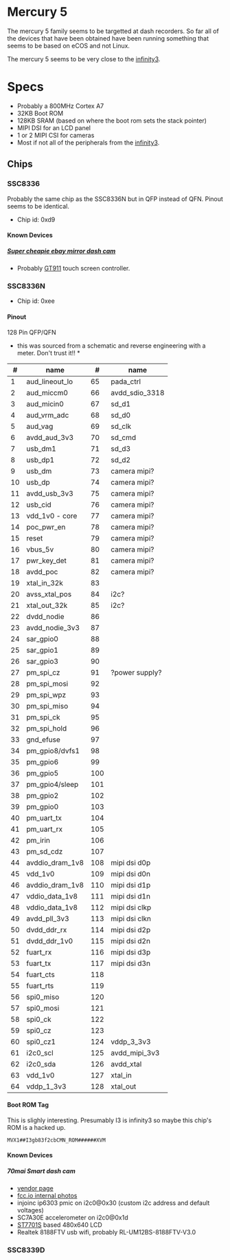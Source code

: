 # Mercury 5

The mercury 5 family seems to be targetted at dash recorders. So far all of the devices that have been obtained have been running something that seems to be based on eCOS and not Linux.

The mercury 5 seems to be very close to the [infinity3](/infinity3).

# Specs

- Probably a 800MHz Cortex A7
- 32KB Boot ROM
- 128KB SRAM (based on where the boot rom sets the stack pointer)
- MIPI DSI for an LCD panel
- 1 or 2 MIPI CSI for cameras
- Most if not all of the peripherals from the [infinity3](/infinity3/).

## Chips

### SSC8336

Probably the same chip as the SSC8336N but in QFP instead of QFN. Pinout seems to be identical.

- Chip id: 0xd9

#### Known Devices

##### [Super cheapie ebay mirror dash cam](https://www.ebay.com/itm/9-66-Inch-2-5D-Mirror-Dash-Cam-Backup-Camera-For-Cars-Streaming-Media-Dual-I4D7/264489118570?ssPageName=STRK%3AMEBIDX%3AIT&_trksid=p2060353.m2749.l2649)

- Probably [GT911](https://www.distec.de/fileadmin/pdf/produkte/Touchcontroller/DDGroup/GT911_Datasheet.pdf) touch screen controller.

### SSC8336N

- Chip id: 0xee

#### Pinout

128 Pin QFP/QFN

* this was sourced from a schematic and reverse engineering with a meter. Don't trust it!! *


| #   | name            | #   | name           |
|-----|-----------------|-----|----------------|
| 1   | aud_lineout_lo  | 65  | pada_ctrl      |
| 2   | aud_miccm0      | 66  | avdd_sdio_3318 |
| 3   | aud_micin0      | 67  | sd_d1          |
| 4   | aud_vrm_adc     | 68  | sd_d0          |
| 5   | aud_vag         | 69  | sd_clk         |
| 6   | avdd_aud_3v3    | 70  | sd_cmd         |
| 7   | usb_dm1         | 71  | sd_d3          |
| 8   | usb_dp1         | 72  | sd_d2          |
| 9   | usb_dm          | 73  | camera mipi?   |
| 10  | usb_dp          | 74  | camera mipi?   |
| 11  | avdd_usb_3v3    | 75  | camera mipi?   |
| 12  | usb_cid         | 76  | camera mipi?   |
| 13  | vdd_1v0 - core  | 77  | camera mipi?   |
| 14  | poc_pwr_en      | 78  | camera mipi?   |
| 15  | reset           | 79  | camera mipi?   |
| 16  | vbus_5v         | 80  | camera mipi?   |
| 17  | pwr_key_det     | 81  | camera mipi?   |
| 18  | avdd_poc        | 82  | camera mipi?   |
| 19  | xtal_in_32k     | 83  |                |
| 20  | avss_xtal_pos   | 84  | i2c?           |
| 21  | xtal_out_32k    | 85  | i2c?           |
| 22  | dvdd_nodie      | 86  |                |
| 23  | avdd_nodie_3v3  | 87  |                |
| 24  | sar_gpio0       | 88  |                |
| 25  | sar_gpio1       | 89  |                |
| 26  | sar_gpio3       | 90  |                |
| 27  | pm_spi_cz       | 91  |?power supply?  |
| 28  | pm_spi_mosi     | 92  |                |
| 29  | pm_spi_wpz      | 93  |                |
| 30  | pm_spi_miso     | 94  |                |
| 31  | pm_spi_ck       | 95  |                |
| 32  | pm_spi_hold     | 96  |                | 
| 33  | gnd_efuse       | 97  |                |
| 34  | pm_gpio8/dvfs1  | 98  |                |
| 35  | pm_gpio6        | 99  |                |
| 36  | pm_gpio5        | 100 |                |
| 37  | pm_gpio4/sleep  | 101 |                |
| 38  | pm_gpio2        | 102 |                |
| 39  | pm_gpio0        | 103 |                |
| 40  | pm_uart_tx      | 104 |                | 
| 41  | pm_uart_rx      | 105 |                |
| 42  | pm_irin         | 106 |                |
| 43  | pm_sd_cdz       | 107 |                |
| 44  | avddio_dram_1v8 | 108 | mipi dsi d0p   |
| 45  | vdd_1v0         | 109 | mipi dsi d0n   |
| 46  | avddio_dram_1v8 | 110 | mipi dsi d1p   |
| 47  | vddio_data_1v8  | 111 | mipi dsi d1n   |
| 48  | vddio_data_1v8  | 112 | mipi dsi clkp  |
| 49  | avdd_pll_3v3    | 113 | mipi dsi clkn  |
| 50  | dvdd_ddr_rx     | 114 | mipi dsi d2p   |
| 51  | dvdd_ddr_1v0    | 115 | mipi dsi d2n   |
| 52  | fuart_rx        | 116 | mipi dsi d3p   |
| 53  | fuart_tx        | 117 | mipi dsi d3n   |
| 54  | fuart_cts       | 118 |                |
| 55  | fuart_rts       | 119 |                |
| 56  | spi0_miso       | 120 |                |
| 57  | spi0_mosi       | 121 |                |
| 58  | spi0_ck         | 122 |                |
| 59  | spi0_cz         | 123 |                |
| 60  | spi0_cz1        | 124 | vddp_3_3v3     |
| 61  | i2c0_scl        | 125 | avdd_mipi_3v3  |
| 62  | i2c0_sda        | 126 | avdd_xtal      |
| 63  | vdd_1v0         | 127 | xtal_in        |
| 64  | vddp_1_3v3      | 128 | xtal_out       |

#### Boot ROM Tag

This is slighly interesting. Presumably I3 is infinity3 so maybe this chip's ROM is a hacked up. 

```
MVX1##I3gb83f2cbCMN_ROM######XVM
```

#### Known Devices 

##### 70mai Smart dash cam 

- [vendor page](https://www.70mai.com/en/70mai-dash-cam-lite/?gclid=EAIaIQobChMIzsLkl6y_5QIVEz5gCh1UOg9eEAAYASAAEgLvffD_BwE) 
- [fcc.io internal photos](https://fccid.io/2AOK9-MIDRIVED08/Internal-Photos/internal-photos-4351132)
- injoinc ip6303 pmic on i2c0@0x30 (custom i2c address and default voltages)
- SC7A30E accelerometer on i2c0@0x1d
- [ST7701S](http://www.startek-lcd.com/res/starteklcd/pdres/201705/20170512144242904.pdf) based 480x640 LCD
- Realtek 8188FTV usb wifi, probably RL-UM12BS-8188FTV-V3.0


### SSC8339D

